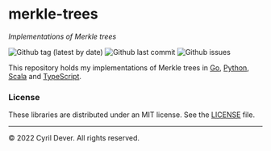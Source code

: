 # merkle-trees
_Implementations of Merkle trees_

![Github tag (latest by date)](https://img.shields.io/github/v/tag/cyrildever/merkle-trees)
![Github last commit](https://img.shields.io/github/last-commit/cyrildever/merkle-trees)
![Github issues](https://img.shields.io/github/issues/cyrildever/merkle-trees)

This repository holds my implementations of Merkle trees in [Go](packages/go/README.md), [Python](packages/py/README.md), [Scala](packages/scala/README.md) and [TypeScript](packages/ts/README.md).


### License

These libraries are distributed under an MIT license.
See the [LICENSE](LICENSE) file.


<hr />
&copy; 2022 Cyril Dever. All rights reserved.
